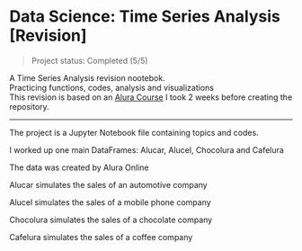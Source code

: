 # Data Science: Time Series Analysis [Revision]
> Project status: Completed (5/5)

A Time Series Analysis revision nootebok. <br/>
Practicing functions, codes, analysis and visualizations <br/>
This revision is based on an [Alura Course](https://cursos.alura.com.br/course/data-science-series-temporais) I took 2 weeks before creating the repository.
<div>
<hr>
<p>The project is a Jupyter Notebook file containing topics and codes.<p/>
<p>I worked up one main DataFrames: Alucar, Alucel, Chocolura and Cafelura<p/>
<p>The data was created by Alura Online<p>
<p>Alucar simulates the sales of an automotive company<p>
<p>Alucel simulates the sales of a mobile phone company<p>
<p>Chocolura simulates the sales of a chocolate company<p>
<p>Cafelura simulates the sales of a coffee company<p>
